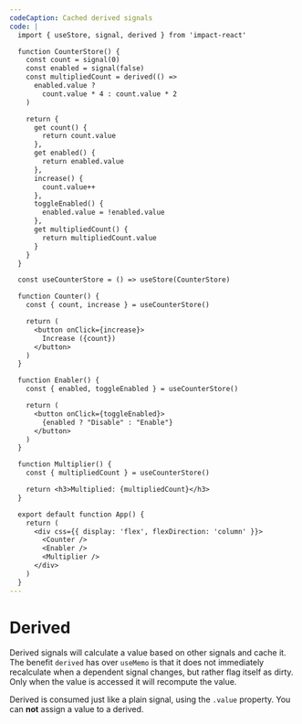 ```yaml
---
codeCaption: Cached derived signals
code: |
  import { useStore, signal, derived } from 'impact-react'

  function CounterStore() {
    const count = signal(0)
    const enabled = signal(false)
    const multipliedCount = derived(() =>
      enabled.value ?
        count.value * 4 : count.value * 2
    )

    return {
      get count() {
        return count.value
      },
      get enabled() {
        return enabled.value
      },
      increase() {
        count.value++
      },
      toggleEnabled() {
        enabled.value = !enabled.value
      },
      get multipliedCount() {
        return multipliedCount.value
      }
    }
  }

  const useCounterStore = () => useStore(CounterStore)

  function Counter() {
    const { count, increase } = useCounterStore()

    return (
      <button onClick={increase}>
        Increase ({count})
      </button>
    )
  }

  function Enabler() {
    const { enabled, toggleEnabled } = useCounterStore()

    return (
      <button onClick={toggleEnabled}>
        {enabled ? "Disable" : "Enable"}
      </button>
    )
  }

  function Multiplier() {
    const { multipliedCount } = useCounterStore()

    return <h3>Multiplied: {multipliedCount}</h3>
  }

  export default function App() {
    return (
      <div css={{ display: 'flex', flexDirection: 'column' }}>
        <Counter />
        <Enabler />
        <Multiplier />
      </div>
    )
  }
---
```


# Derived

Derived signals will calculate a value based on other signals and cache it. The benefit `derived` has over `useMemo` is that it does not immediately recalculate when a dependent signal changes, but rather flag itself as dirty. Only when the value is accessed it will recompute the value.

Derived is consumed just like a plain signal, using the `.value` property. You can **not** assign a value to a derived.

<ClientOnly>
  <Playground />
</ClientOnly>